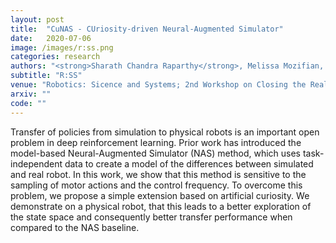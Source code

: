 ```yaml
---
layout: post
title:  "CuNAS - CUriosity-driven Neural-Augmented Simulator"
date:   2020-07-06
image: /images/r:ss.png
categories: research
authors: "<strong>Sharath Chandra Raparthy</strong>, Melissa Mozifian, Liam Paull and Florian Golemo"
subtitle: "R:SS"
venue: "Robotics: Sicence and Systems; 2nd Workshop on Closing the Reality Gap in Sim2Real Transfer for Robotics"
arxiv: ""
code: ""
---
```

Transfer of policies from simulation to physical robots is an important open problem in deep reinforcement learning. Prior work has introduced the model-based Neural-Augmented Simulator (NAS) method, which uses task-independent data to create a model of the differences between simulated and real robot. In this work, we show that this method is sensitive to the sampling of motor actions and the control frequency. To overcome this problem, we propose a simple extension based on artificial curiosity. We demonstrate on a physical robot, that this leads to a better exploration of the state space and consequently better transfer performance when compared to the NAS baseline.